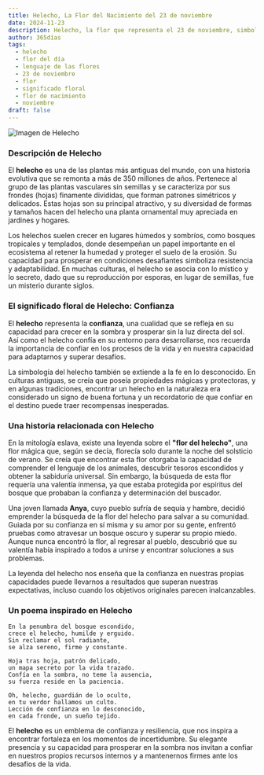 ```yaml
---
title: Helecho, La Flor del Nacimiento del 23 de noviembre
date: 2024-11-23
description: Helecho, la flor que representa el 23 de noviembre, simboliza Confianza. Descubre su fascinante historia, significado en el lenguaje de las flores y una poesía que celebra su belleza.
author: 365días
tags:
  - helecho
  - flor del día
  - lenguaje de las flores
  - 23 de noviembre
  - flor
  - significado floral
  - flor de nacimiento
  - noviembre
draft: false
---
```



![Imagen de Helecho](https://cdn.pixabay.com/photo/2016/10/04/02/40/fern-1713409_640.jpg#center)


### Descripción de Helecho

El **helecho** es una de las plantas más antiguas del mundo, con una historia evolutiva que se remonta a más de 350 millones de años. Pertenece al grupo de las plantas vasculares sin semillas y se caracteriza por sus frondes (hojas) finamente divididas, que forman patrones simétricos y delicados. Estas hojas son su principal atractivo, y su diversidad de formas y tamaños hacen del helecho una planta ornamental muy apreciada en jardines y hogares.

Los helechos suelen crecer en lugares húmedos y sombríos, como bosques tropicales y templados, donde desempeñan un papel importante en el ecosistema al retener la humedad y proteger el suelo de la erosión. Su capacidad para prosperar en condiciones desafiantes simboliza resistencia y adaptabilidad. En muchas culturas, el helecho se asocia con lo místico y lo secreto, dado que su reproducción por esporas, en lugar de semillas, fue un misterio durante siglos.

### El significado floral de Helecho: Confianza

El **helecho** representa la **confianza**, una cualidad que se refleja en su capacidad para crecer en la sombra y prosperar sin la luz directa del sol. Así como el helecho confía en su entorno para desarrollarse, nos recuerda la importancia de confiar en los procesos de la vida y en nuestra capacidad para adaptarnos y superar desafíos.

La simbología del helecho también se extiende a la fe en lo desconocido. En culturas antiguas, se creía que poseía propiedades mágicas y protectoras, y en algunas tradiciones, encontrar un helecho en la naturaleza era considerado un signo de buena fortuna y un recordatorio de que confiar en el destino puede traer recompensas inesperadas.

### Una historia relacionada con Helecho

En la mitología eslava, existe una leyenda sobre el **"flor del helecho"**, una flor mágica que, según se decía, florecía solo durante la noche del solsticio de verano. Se creía que encontrar esta flor otorgaba la capacidad de comprender el lenguaje de los animales, descubrir tesoros escondidos y obtener la sabiduría universal. Sin embargo, la búsqueda de esta flor requería una valentía inmensa, ya que estaba protegida por espíritus del bosque que probaban la confianza y determinación del buscador.

Una joven llamada **Anya**, cuyo pueblo sufría de sequía y hambre, decidió emprender la búsqueda de la flor del helecho para salvar a su comunidad. Guiada por su confianza en sí misma y su amor por su gente, enfrentó pruebas como atravesar un bosque oscuro y superar su propio miedo. Aunque nunca encontró la flor, al regresar al pueblo, descubrió que su valentía había inspirado a todos a unirse y encontrar soluciones a sus problemas.

La leyenda del helecho nos enseña que la confianza en nuestras propias capacidades puede llevarnos a resultados que superan nuestras expectativas, incluso cuando los objetivos originales parecen inalcanzables.

### Un poema inspirado en Helecho

```
En la penumbra del bosque escondido,  
crece el helecho, humilde y erguido.  
Sin reclamar el sol radiante,  
se alza sereno, firme y constante.

Hoja tras hoja, patrón delicado,  
un mapa secreto por la vida trazado.  
Confía en la sombra, no teme la ausencia,  
su fuerza reside en la paciencia.

Oh, helecho, guardián de lo oculto,  
en tu verdor hallamos un culto.  
Lección de confianza en lo desconocido,  
en cada fronde, un sueño tejido.
```

El **helecho** es un emblema de confianza y resiliencia, que nos inspira a encontrar fortaleza en los momentos de incertidumbre. Su elegante presencia y su capacidad para prosperar en la sombra nos invitan a confiar en nuestros propios recursos internos y a mantenernos firmes ante los desafíos de la vida.
